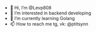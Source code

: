 - 👋 Hi, I’m @Levp808
- 👀 I’m interested in backend developing
- 🌱 I’m currently learning Golang
- 📫 How to reach me 
    tg, vk: @ptitsynn
<!---
Levp808/Levp808 is a ✨ special ✨ repository because its `README.md` (this file) appears on your GitHub profile.
You can click the Preview link to take a look at your changes.
--->
